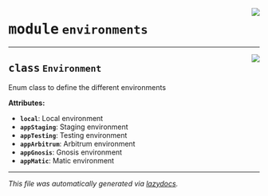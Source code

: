 <!-- markdownlint-disable -->

<a href="https://github.com/nevermined-io/payments-py/blob/main/payments_py/environments.py#L0"><img align="right" style="float:right;" src="https://img.shields.io/badge/-source-cccccc?style=flat-square"></a>

# <kbd>module</kbd> `environments`






---

<a href="https://github.com/nevermined-io/payments-py/blob/main/payments_py/environments.py#L3"><img align="right" style="float:right;" src="https://img.shields.io/badge/-source-cccccc?style=flat-square"></a>

## <kbd>class</kbd> `Environment`
Enum class to define the different environments 



**Attributes:**
 
 - <b>`local`</b>:  Local environment 
 - <b>`appStaging`</b>:  Staging environment 
 - <b>`appTesting`</b>:  Testing environment 
 - <b>`appArbitrum`</b>:  Arbitrum environment 
 - <b>`appGnosis`</b>:  Gnosis environment 
 - <b>`appMatic`</b>:  Matic environment 







---

_This file was automatically generated via [lazydocs](https://github.com/ml-tooling/lazydocs)._
